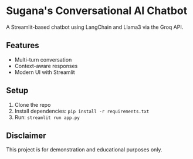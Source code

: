 # Sugana's Conversational AI Chatbot

A Streamlit-based chatbot using LangChain and Llama3 via the Groq API.

## Features
- Multi-turn conversation
- Context-aware responses
- Modern UI with Streamlit

## Setup
1. Clone the repo
2. Install dependencies: `pip install -r requirements.txt`
3. Run: `streamlit run app.py`

## Disclaimer
This project is for demonstration and educational purposes only.
